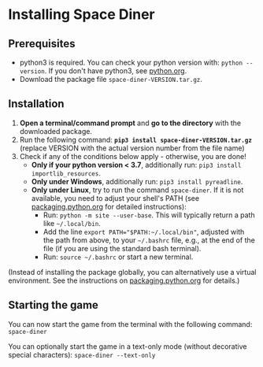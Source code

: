 # Installing Space Diner

## Prerequisites

- python3 is required. You can check your python version with: `python --version`. 
 If you don't have python3, see [python.org](https://www.python.org/).
- Download the package file `space-diner-VERSION.tar.gz`.

## Installation

1. **Open a terminal/command prompt** and **go to the directory** with the downloaded package.
2. Run the following command: **`pip3 install space-diner-VERSION.tar.gz`** (replace VERSION with the actual version
number from the file name)
3. Check if any of the conditions below apply - otherwise, you are done!
   - **Only if your python version < 3.7**, additionally run: `pip3 install importlib_resources`.
   - **Only under Windows**, additionally run: `pip3 install pyreadline`.
   - **Only under Linux**, try to run the command `space-diner`. If it is not available, you need to adjust your shell's PATH
(see [packaging.python.org](https://packaging.python.org/tutorials/installing-packages/#installing-to-the-user-site)
for detailed instructions):
     - Run: `python -m site --user-base`. This will typically return a path like `~/.local/bin`.
     - Add the line `export PATH="$PATH:~/.local/bin"`, adjusted with the path from above, to your `~/.bashrc` file,
e.g., at the end of the file (if you are using the standard bash terminal).
     - Run: `source ~/.bashrc` or start a new terminal.

(Instead of installing the package globally, you can alternatively use a virtual environment.
See the instructions on [packaging.python.org](https://packaging.python.org/tutorials/installing-packages/#optionally-create-a-virtual-environment) for details.)


## Starting the game

You can now start the game from the terminal with the following command: `space-diner`

You can optionally start the game in a text-only mode (without decorative special characters): `space-diner --text-only`